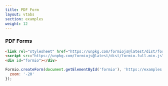 ```yaml
---
title: PDF Form
layout: vtabs
section: examples
weight: 12
---
```

### PDF Forms

```html
<link rel="stylesheet" href="https://unpkg.com/formiojs@latest/dist/formio.full.min.css">
<script src="https://unpkg.com/formiojs@latest/dist/formio.full.min.js"></script>
<div id="formio"></div>
```

```js
Formio.createForm(document.getElementById('formio'), 'https://examples.form.io/w4', {
  zoom: '-20'
});
```

<div class="well">
<div id="formio"></div>
<script type="text/javascript">
Formio.createForm(document.getElementById('formio'), 'https://examples.form.io/w4', {
  zoom: '-20'
});
</script>
</div>

